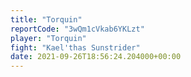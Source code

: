 ```yaml
---
title: "Torquin"
reportCode: "3wQm1cVkab6YKLzt"
player: "Torquin"
fight: "Kael'thas Sunstrider"
date: 2021-09-26T18:56:24.204000+00:00
---
```

